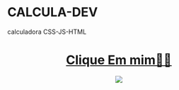 # CALCULA-DEV
calculadora CSS-JS-HTML


<div align="center"> <h1><a href="https://otavio17061992.github.io/CALCULA-DEV/ target="_blank">Clique Em mim🕵️‍♂️ </a></h1>


<div align="center"> <img src="https://user-images.githubusercontent.com/93503467/165393899-deb74d73-ca06-492c-9105-439d44c62b48.png"/>
  </div>
